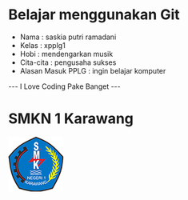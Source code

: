 # Belajar menggunakan Git

- Nama              : saskia putri ramadani
- Kelas             : xpplg1
- Hobi              : mendengarkan musik
- Cita-cita         : pengusaha sukses
- Alasan Masuk PPLG : ingin belajar komputer

--- I Love Coding Pake Banget ---

# SMKN 1 Karawang
![Neskar](img/smkn.png)
